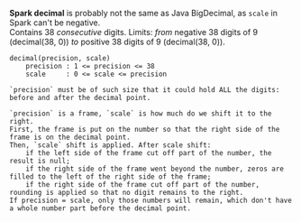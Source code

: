 **Spark decimal** is probably not the same as Java BigDecimal, as `scale` in Spark can't be negative.  
Contains 38 _consecutive_ digits.
Limits: _from_ negative 38 digits of 9 (decimal(38, 0)) _to_ positive 38 digits of 9 (decimal(38, 0)).  
```none
decimal(precision, scale)
    precision : 1 <= precision <= 38
    scale     : 0 <= scale <= precision

`precision` must be of such size that it could hold ALL the digits: before and after the decimal point.

`precision` is a frame, `scale` is how much do we shift it to the right.  
First, the frame is put on the number so that the right side of the frame is on the decimal point.  
Then, `scale` shift is applied. After scale shift: 
    if the left side of the frame cut off part of the number, the result is null;
    if the right side of the frame went beyond the number, zeros are filled to the left of the right side of the frame;
    if the right side of the frame cut off part of the number, rounding is applied so that no digit remains to the right.
If precision = scale, only those numbers will remain, which don't have a whole number part before the decimal point.
```
